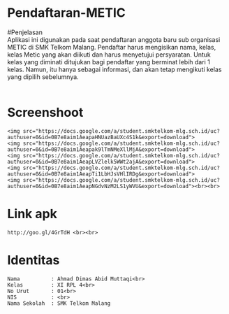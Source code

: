 # Pendaftaran-METIC
#Penjelasan<br>
    Aplikasi ini digunakan pada saat pendaftaran anggota baru sub organisasi METIC di SMK Telkom Malang. Pendaftar harus mengisikan nama,
    kelas, kelas Metic yang akan diikuti dan harus menyetujui persyaratan. Untuk kelas yang diminati ditujukan bagi pendaftar yang 
    berminat lebih dari 1 kelas. Namun, itu hanya sebagai informasi, dan akan tetap mengikuti kelas yang dipilih sebelumnya.<br><br>
  # Screenshoot<br>
    <img src="https://docs.google.com/a/student.smktelkom-mlg.sch.id/uc?authuser=0&id=0B7e8aim1AeapaHNUazBaUXc4S1k&export=download">
    <img src="https://docs.google.com/a/student.smktelkom-mlg.sch.id/uc?authuser=0&id=0B7e8aim1Aeapak9lTmNMeXllMjA&export=download">
    <img src="https://docs.google.com/a/student.smktelkom-mlg.sch.id/uc?authuser=0&id=0B7e8aim1AeapLVZlelk5WWt2ajA&export=download">
    <img src="https://docs.google.com/a/student.smktelkom-mlg.sch.id/uc?authuser=0&id=0B7e8aim1AeapTi1LbHJsVHlIRDg&export=download">
    <img src="https://docs.google.com/a/student.smktelkom-mlg.sch.id/uc?authuser=0&id=0B7e8aim1AeapNGdvNzM2LS1yWVU&export=download"><br><br>
  # Link apk<br>
    http://goo.gl/4GrTdH <br><br>
  # Identitas<br>
    Nama          : Ahmad Dimas Abid Muttaqi<br>
    Kelas         : XI RPL 4<br>
    No Urut       : 01<br>
    NIS           : <br>
    Nama Sekolah  : SMK Telkom Malang
